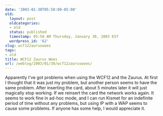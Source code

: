 ```yaml
---
date: '2003-01-30T05:58:00-05:00'
old:
  layout: post
  oldcategories:
  - old
  status: published
  timestamp: 05:58 AM Thursday, January 30, 2003 EST
  wordpress_id: '62'
slug: wcf12zauruswoes
tags:
- old
title: WCF12 Zaurus Woes
url: /weblog/2003/01/30/wcf12zauruswoes/
---
```


Apparently I've got problems when using the WCF12 and the Zaurus.  At first I thought that it was just my problem, but another person seems to have the same problem.  After inserting the card, about 5 minutes later it will just magically stop working.  If we reinsert the card the network works again.  It seems to work fine in ad-hoc mode, and I can run Kismet for an indefinite period of time without any problems, but using IP with a WAP seems to cause some problems.  If anyone has some help, I would appreciate it.
